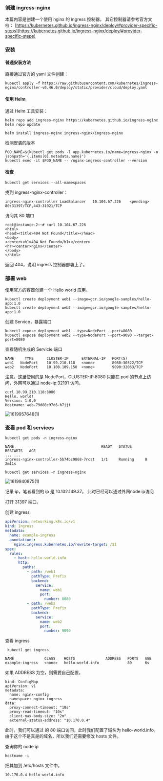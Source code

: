 ### 创建 ingress-nginx

本篇内容是创建一个使用 nginx 的 ingress 控制器， 其它控制器请参考官方文档：
[https://kubernetes.github.io/ingress-nginx/deploy/#provider-specific-steps](https://kubernetes.github.io/ingress-nginx/deploy/#provider-specific-steps)



### 安装

#### 普通安装方法

直接通过官方的 yaml 文件创建：

```shell
kubectl apply -f https://raw.githubusercontent.com/kubernetes/ingress-nginx/controller-v0.46.0/deploy/static/provider/cloud/deploy.yaml
```



#### 使用 Helm

通过 Helm 工具安装：

```shell
helm repo add ingress-nginx https://kubernetes.github.io/ingress-nginx
helm repo update

helm install ingress-nginx ingress-nginx/ingress-nginx
```

检测安装的版本

```shell
POD_NAME=$(kubectl get pods -l app.kubernetes.io/name=ingress-nginx -o jsonpath='{.items[0].metadata.name}')
kubectl exec -it $POD_NAME -- /nginx-ingress-controller --version
```



#### 检查

```
kubectl get services --all-namespaces
```

找到 ingress-nginx-controller：

```
ingress-nginx-controller LoadBalancer   10.104.67.226    <pending>     80:31397/TCP,443:31021/TCP
```

访问其 80 端口

```
root@instance-2:~# curl 10.104.67.226
<html>
<head><title>404 Not Found</title></head>
<body>
<center><h1>404 Not Found</h1></center>
<hr><center>nginx</center>
</body>
</html>
```

返回 404，说明 ingress 控制器部署上了。



### 部署 web

使用官方的容器创建一个 Hello world 应用。

```shell
kubectl create deployment web1 --image=gcr.io/google-samples/hello-app:1.0
kubectl create deployment web2 --image=gcr.io/google-samples/hello-app:1.0
```

创建 Service，暴露端口

```shell
kubectl expose deployment web1 --type=NodePort --port=8080
kubectl expose deployment web2 --type=NodePort --port=9090 --target-port=8080
```

查看随机生成的 Servicie 端口

```shell
NAME     TYPE      CLUSTER-IP      EXTERNAL-IP   PORT(S) 
web1   NodePort    10.99.210.118   <none>        8080:30322/TCP 
web2   NodePort    10.108.109.150  <none>        9090:32063/TCP
```

注意，这里使用的是 NodePort，CLUSTER-IP:8080 只能在 pod 的节点上访问，外网可以通过 node-ip:32191 访问。

```
curl 10.99.210.118:8080
Hello, world!
Version: 1.0.0
Hostname: web-79d88c97d6-h7jjt
```

 ![1619957648(1)](H:\文章\K8S基础教程与CKAD认证\8.Ingress和高可用\Ingress实践\.images\1619957648(1).png)



### 查看 pod 和 services

```shell
kubectl get pods -n ingress-nginx
```

```
NAME                                        READY   STATUS      RESTARTS   AGE
... ...
ingress-nginx-controller-5b74bc9868-7rcst   1/1     Running     0          2m11s
```

```shell
kubectl get services -n ingress-nginx
```

![1619940875(1)](H:\文章\K8S基础教程与CKAD认证\8.Ingress和高可用\Ingress实践\.images\1619940875(1).png)

记录 ip，笔者看到的 ip 是 10.102.149.37。
此时已经可以通过外网node ip访问

打开 31397 端口。




创建 ingress

```yaml
apiVersion: networking.k8s.io/v1
kind: Ingress
metadata:
  name: example-ingress
  annotations:
    nginx.ingress.kubernetes.io/rewrite-target: /$1
spec:
  rules:
    - host: hello-world.info
      http:
        paths:
          - path: /web1
            pathType: Prefix
            backend:
              service:
                name: web1
                port:
                  number: 8080
          - path: /web2
            pathType: Prefix
            backend:
              service:
                name: web2
                port:
                  number: 9090
```

查看 ingress

```
 kubectl get ingress
```

```
NAME              CLASS    HOSTS              ADDRESS   PORTS   AGE
example-ingress   <none>   hello-world.info             80      6s
```

如果 ADDRESS 为空，则需要自己配置。

```
kind: ConfigMap
apiVersion: v1
metadata:
  name: nginx-config
  namespace: nginx-ingress
data:
  proxy-connect-timeout: "10s"
  proxy-read-timeout: "10s"
  client-max-body-size: "2m"
  external-status-address: "10.170.0.4"
```



此时，我们可以通过 的 80 端口访问，此时我们配置了域名为 hello-world.info，由于这个不是真是的域名，所以我们还需要修改 hosts 文件。



查询你的 node ip

```
hostname -i
```
把其加到 /etc/hosts 文件中。
```
10.170.0.4 hello-world.info
```



